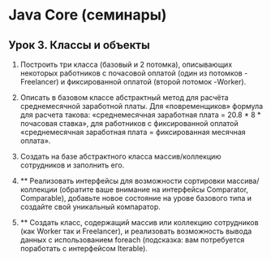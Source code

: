 # Java Core (семинары)

## Урок 3. Классы и объекты

1. Построить три класса (базовый и 2 потомка), описывающих некоторых работников с почасовой оплатой (один из потомков -
   Freelancer) и фиксированной оплатой (второй потомок -Worker).

2. Описать в базовом классе абстрактный метод для расчёта среднемесячной заработной платы.
   Для «повременщиков» формула для расчета такова: «среднемесячная заработная плата = 20.8 * 8 * почасовая ставка», для
   работников с фиксированной оплатой «среднемесячная заработная плата = фиксированная месячная оплата».

3. Создать на базе абстрактного класса массив/коллекцию сотрудников и заполнить его.

4. ** Реализовать интерфейсы для возможности сортировки массива/коллекции (обратите ваше внимание на интерфейсы
   Comparator, Comparable), добавьте новое состояние на урове базового типа и создайте свой уникальный компаратор.

5. ** Создать класс, содержащий массив или коллекцию сотрудников (как Worker так и Freelancer), и реализовать
   возможность вывода данных с использованием foreach (подсказка: вам потребуется поработать с интерфейсом Iterable).